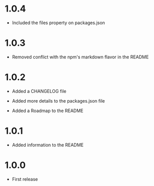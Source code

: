 # 1.0.4

* Included the files property on packages.json

# 1.0.3

* Removed conflict with the npm's markdown flavor in the README

# 1.0.2

* Added a CHANGELOG file

* Added more details to the packages.json file

* Added a Roadmap to the README

# 1.0.1

* Added information to the README

# 1.0.0

* First release
